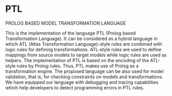 # PTL
PROLOG BASED MODEL TRANSFORMATION LANGUAGE

This is the implementation of the language PTL (Prolog based Transformation Language). It can be considered as a hybrid language in which ATL (Atlas Transformation Language)-style rules are combined with logic rules for defining transformations. ATL-style rules are used to define mappings from source models to target models while logic rules are used as helpers. The implementation of PTL is based on the encoding of the ATL-style rules by Prolog rules. Thus, PTL makes use of Prolog as a transformation engine. The proposed language can be also used for model validation, that is, for checking constraints on models and transformations. We have equipped our language with debugging and tracing capabilities which help developers to detect programming errors in PTL rules.  

